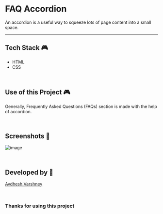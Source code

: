 # FAQ Accordion

An accordion is a useful way to squeeze lots of page content into a small space.

--- 

## **Tech Stack 🎮**

- HTML
- CSS

<br>

## **Use of this Project 🎮**

Generally, Frequently Asked Questions (FAQs) section is made with the help of accordion.

<br>

## **Screenshots 📸**

![image](https://github.com/Vikash-8090-Yadav/Future.WebNet/assets/114330097/fd23f230-f197-4e8a-9e01-cce82229ed11)

<br>

## **Developed by 👦**

[Avdhesh Varshney](https://github.com/Avdhesh-Varshney)

<br>

### **Thanks for using this project**


